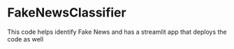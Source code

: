 # FakeNewsClassifier
This code helps identify Fake News and has a streamlit app that deploys the code as well
